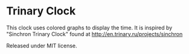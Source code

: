 Trinary Clock
=============

This clock uses colored graphs to display the time. It is inspired by "Sinchron Trinary Clock" found at http://en.trinary.ru/projects/sinchron

Released under MIT license.